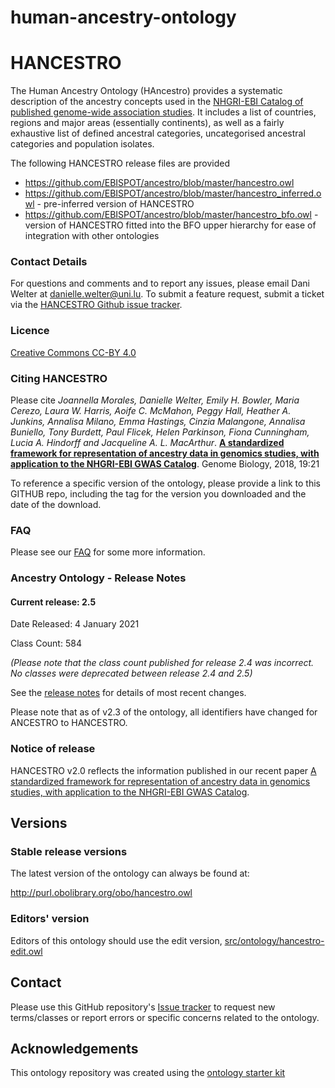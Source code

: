 # human-ancestry-ontology

HANCESTRO
========

The Human Ancestry Ontology (HAncestro) provides a systematic description of the ancestry concepts used in the [NHGRI-EBI Catalog of published genome-wide association studies](www.ebi.ac.uk/gwas).  It includes a list of countries, regions and major areas (essentially continents), as well as a fairly exhaustive list of defined ancestral categories, uncategorised ancestral categories and population isolates.

The following HANCESTRO release files are provided 

* https://github.com/EBISPOT/ancestro/blob/master/hancestro.owl
* https://github.com/EBISPOT/ancestro/blob/master/hancestro_inferred.owl - pre-inferred version of HANCESTRO
* https://github.com/EBISPOT/ancestro/blob/master/hancestro_bfo.owl - version of HANCESTRO fitted into the BFO upper hierarchy for ease of integration with other ontologies


### Contact Details ###

For questions and comments and to report any issues, please email Dani Welter at danielle.welter@uni.lu. To submit a feature request, submit a ticket via the [HANCESTRO Github issue tracker](https://github.com/EBISPOT/ancestro/issues).


### Licence ###

[Creative Commons CC-BY 4.0](http://creativecommons.org/licenses/by/4.0/)


### Citing HANCESTRO ###

Please cite *Joannella Morales, Danielle Welter, Emily H. Bowler, Maria Cerezo, Laura W. Harris, Aoife C. McMahon, Peggy Hall, Heather A. Junkins, Annalisa Milano, Emma Hastings, Cinzia Malangone, Annalisa Buniello, Tony Burdett, Paul Flicek, Helen Parkinson, Fiona Cunningham, Lucia A. Hindorff and Jacqueline A. L. MacArthur*. [**A standardized framework for representation of ancestry data in genomics studies, with application to the NHGRI-EBI GWAS Catalog**](https://genomebiology.biomedcentral.com/articles/10.1186/s13059-018-1396-2). Genome Biology, 2018, 19:21

To reference a specific version of the ontology, please provide a link to this GITHUB repo, including the tag for the version you downloaded and the date of the download.

### FAQ ###

Please see our [FAQ](/faq.md) for some more information.


### Ancestry Ontology - Release Notes ###

#### Current release: 2.5

Date Released: 4 January 2021

Class Count: 584 

*(Please note that the class count published for release 2.4 was incorrect. No classes were deprecated between release 2.4 and 2.5)*

See the [release notes](https://github.com/EBISPOT/ancestro/releases) for details of most recent changes.


Please note that as of v2.3 of the ontology, all identifiers have changed for ANCESTRO to HANCESTRO.


### Notice of release ###

HANCESTRO v2.0 reflects the information published in our recent paper [A standardized framework for representation of ancestry data in genomics studies, with application to the NHGRI-EBI GWAS Catalog](https://genomebiology.biomedcentral.com/articles/10.1186/s13059-018-1396-2).


## Versions

### Stable release versions

The latest version of the ontology can always be found at:

http://purl.obolibrary.org/obo/hancestro.owl


### Editors' version

Editors of this ontology should use the edit version, [src/ontology/hancestro-edit.owl](src/ontology/hancestro-edit.owl)

## Contact

Please use this GitHub repository's [Issue tracker](https://github.com/EBISPOT/ancestro/issues) to request new terms/classes or report errors or specific concerns related to the ontology.

## Acknowledgements

This ontology repository was created using the [ontology starter kit](https://github.com/INCATools/ontology-starter-kit)
